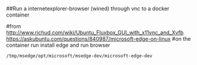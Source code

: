 
##Run a internetexplorer-browser (wined) through vnc to a docker container

#from
http://www.richud.com/wiki/Ubuntu_Fluxbox_GUI_with_x11vnc_and_Xvfb
https://askubuntu.com/questions/840987/microsoft-edge-on-linux
#on the container run install edge and run browser
```
/tmp/msedge/opt/microsoft/msedge-dev/microsoft-edge-dev
```
